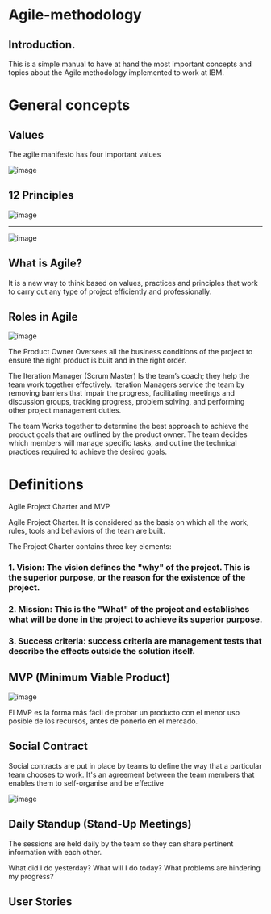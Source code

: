 # Agile-methodology

## Introduction.

This is a simple manual to have at hand the most important concepts and topics about the Agile methodology implemented to work at IBM.

# General concepts

## Values
The agile manifesto has four important values

![image](https://user-images.githubusercontent.com/50177169/59809568-af13c880-92c6-11e9-81d9-484bda8aec09.png)

## 12 Principles

![image](https://user-images.githubusercontent.com/50177169/59809593-d4083b80-92c6-11e9-90c2-97ccefd7516a.png)

_______________________________________________________________________________________________________________________________________

![image](https://user-images.githubusercontent.com/50177169/59809604-e08c9400-92c6-11e9-8661-ef72764a1468.png)

## What is Agile?

It is a new way to think based on values, practices and principles that work to carry out any type of project efficiently and professionally.

## Roles in Agile

![image](https://user-images.githubusercontent.com/50177169/59809656-23e70280-92c7-11e9-8796-c00498575478.png)

The Product Owner Oversees all the business conditions of the project to ensure the right product is built and in the right order. 


The Iteration Manager (Scrum Master) Is the team’s coach; they help the team work together effectively. Iteration Managers service the team by removing barriers that impair the progress, facilitating meetings and discussion groups, tracking progress, problem solving, and performing other project management duties.


The team Works together to determine the best approach to achieve the product goals that are outlined by the product owner. The team decides which members will manage specific tasks, and outline the technical practices required to achieve the desired goals.

# Definitions

Agile Project Charter and MVP

Agile Project Charter. It is considered as the basis on which all the work, rules, tools and behaviors of the team are built.

The Project Charter contains three key elements:

### 1. Vision: The vision defines the "why" of the project. This is the superior purpose, or the reason for the existence of the project.

### 2. Mission: This is the "What" of the project and establishes what will be done in the project to achieve its superior purpose.

### 3. Success criteria: success criteria are management tests that describe the effects outside the solution itself.

## MVP (Minimum Viable Product)

![image](https://user-images.githubusercontent.com/50177169/59809721-804a2200-92c7-11e9-9e59-9b820b537705.png)

El MVP es la forma más fácil de probar un producto con el menor uso posible de los recursos, antes de ponerlo en el mercado.

## Social Contract

Social contracts are put in place by teams to define the way that a particular team chooses to work. It's an agreement between the team members that enables them to self-organise and be effective

![image](https://user-images.githubusercontent.com/50177169/59809766-aec7fd00-92c7-11e9-81e2-79787f791c18.png)

## Daily Standup (Stand-Up Meetings)

The sessions are held daily by the team so they can share pertinent information with each other.

What did I do yesterday?
What will I do today?
What problems are hindering my progress?

## User Stories


